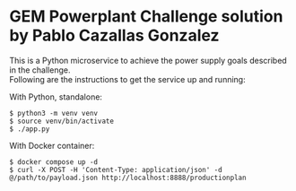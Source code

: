 <a name="main"></a>
# __GEM Powerplant Challenge solution by Pablo Cazallas Gonzalez__

This is a Python microservice to achieve the power supply goals described in the challenge.  
Following are the instructions to get the service up and running:

With Python, standalone:
```
$ python3 -m venv venv
$ source venv/bin/activate
$ ./app.py
```

With Docker container:
```
$ docker compose up -d
$ curl -X POST -H 'Content-Type: application/json' -d @/path/to/payload.json http://localhost:8888/productionplan 
```
